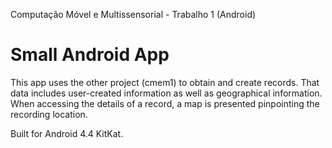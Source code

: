 Computação Móvel e Multissensorial - Trabalho 1 (Android)

# Small Android App

This app uses the other project (cmem1) to obtain and create records.
That data includes user-created information as well as geographical information.
When accessing the details of a record, a map is presented pinpointing the recording location.

Built for Android 4.4 KitKat.
